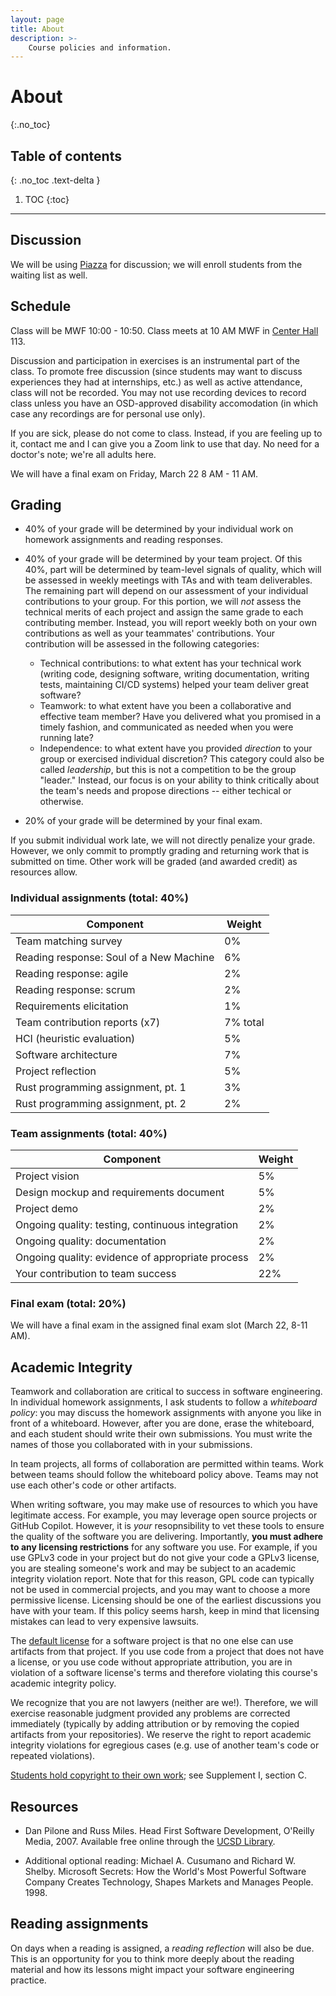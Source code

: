 ```yaml
---
layout: page
title: About
description: >-
    Course policies and information.
---
```


# About
{:.no_toc}

## Table of contents
{: .no_toc .text-delta }

1. TOC
{:toc}

---

## Discussion 

We will be using [Piazza](www.piazza.com) for discussion; we will enroll students from the waiting list as well.

## Schedule

Class will be MWF 10:00 - 10:50. Class meets at 10 AM MWF in [Center Hall](https://map.concept3d.com/?id=1005#!m/163044) 113.

Discussion and participation in exercises is an instrumental part of the class. To promote free discussion (since students may want to discuss experiences they had at internships, etc.) as well as active attendance, class will not be recorded. You may not use recording devices to record class unless you have an OSD-approved disability accomodation (in which case any recordings are for personal use only).

If you are sick, please do not come to class. Instead, if you are feeling up to it, contact me and I can give you a Zoom link to use that day. No need for a doctor's note; we're all adults here.

We will have a final exam on Friday, March 22 8 AM - 11 AM.

## Grading

* 40% of your grade will be determined by your individual work on homework assignments and reading responses.

* 40% of your grade will be determined by your team project. Of this 40%, part will be determined by team-level signals of quality, which will be assessed in weekly meetings with TAs and with team deliverables. The remaining part will depend on our assessment of your individual contributions to your group. For this portion, we will *not* assess the technical merits of each project and assign the same grade to each contributing member. Instead, you will report weekly both on your own contributions as well as your teammates' contributions. Your contribution will be assessed in the following categories:
  * Technical contributions: to what extent has your technical work (writing code, designing software, writing documentation, writing tests, maintaining CI/CD systems) helped your team deliver great software?
  * Teamwork: to what extent have you been a collaborative and effective team member? Have you delivered what you promised in a timely fashion, and communicated as needed when you were running late?
  * Independence: to what extent have you provided *direction* to your group or exercised individual discretion? This category could also be called *leadership*, but this is not a competition to be the group "leader." Instead, our focus is on your ability to think critically about the team's needs and propose directions -- either techical or otherwise.

* 20% of your grade will be determined by your final exam.

If you submit individual work late, we will not directly penalize your grade. However, we only commit to promptly grading and returning work that is submitted on time. Other work will be graded (and awarded credit) as resources allow.

### Individual assignments (total: 40%)

| Component | Weight |
|-----------|--------|
| Team matching survey | 0% |
| Reading response: Soul of a New Machine | 6% | 
| Reading response: agile | 2% |
| Reading response: scrum | 2% |
| Requirements elicitation | 1% |
| Team contribution reports  (x7)| 7% total |
| HCI (heuristic evaluation) | 5% |
| Software architecture | 7% |
| Project reflection | 5% | 
| Rust programming assignment, pt. 1 | 3% | 
| Rust programming assignment, pt. 2 | 2% | 



### Team assignments (total: 40%)

| Component | Weight |
|-----------|--------|
| Project vision | 5% | 
| Design mockup and requirements document | 5% |
| Project demo | 2% | 
| Ongoing quality: testing, continuous integration | 2% |
| Ongoing quality: documentation | 2% |
| Ongoing quality: evidence of appropriate process | 2% |
| Your contribution to team success | 22% |

### Final exam (total: 20%)

We will have a final exam in the assigned final exam slot (March 22, 8-11 AM).

## Academic Integrity

Teamwork and collaboration are critical to success in software engineering. In individual homework assignments, I ask students to follow a *whiteboard policy*: you may discuss the homework assignments with anyone you like in front of a whiteboard. However, after you are done, erase the whiteboard, and each student should write their own submissions. You must write the names of those you collaborated with in your submissions. 

In team projects, all forms of collaboration are permitted within teams. Work between teams should follow the whiteboard policy above. Teams may not use each other's code or other artifacts.

When writing software, you may make use of resources to which you have legitimate access. For example, you may leverage open source projects or GitHub Copilot. However, it is *your* resopnsibility to vet these tools to ensure the quality of the software you are delivering. Importantly, **you must adhere to any licensing restrictions** for any software you use. For example, if you use GPLv3 code in your project but do not give your code a GPLv3 license, you are stealing someone's work and may be subject to an academic integrity violation report. Note that for this reason, GPL code can typically not be used in commercial projects, and you may want to choose a more permissive license. Licensing should be one of the earliest discussions you have with your team. If this policy seems harsh, keep in mind that licensing mistakes can lead to very expensive lawsuits.

The [default license](https://docs.github.com/en/repositories/managing-your-repositorys-settings-and-features/customizing-your-repository/licensing-a-repository) for a software project is that no one else can use artifacts from that project. If you use code from a project that does not have a license, or you use code without appropriate attribution, you are in violation of a software license's terms and therefore violating this course's academic integrity policy. 

We recognize that you are not lawyers (neither are we!). Therefore, we will exercise reasonable judgment provided any problems are corrected immediately (typically by adding attribution or by removing the copied artifacts from your repositories). We reserve the right to report academic integrity violations for egregious cases (e.g. use of another team's code or repeated violations).

[Students hold copyright to their own work](https://adminrecords.ucsd.edu/ppm/docs/500-5.pdf); see Supplement I, section C.

## Resources

* Dan Pilone and Russ Miles. Head First Software Development, O'Reilly Media, 2007. Available free online through the [UCSD Library](https://library.ucsd.edu).

* Additional optional reading: Michael A. Cusumano and Richard W. Shelby. Microsoft Secrets: How the World's Most Powerful Software Company Creates Technology, Shapes Markets and Manages People. 1998.


## Reading assignments

On days when a reading is assigned, a *reading reflection* will also be due. This is an opportunity for you to think more deeply about the reading material and how its lessons might impact your software engineering practice.
